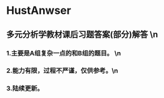 # HustAnwser
## 多元分析学教材课后习题答案(部分)解答 \n
### 1.主要是A组复杂一点的和B组的题目。 \n
### 2.能力有限，过程不严谨，仅供参考。\n
### 3.陆续更新。
